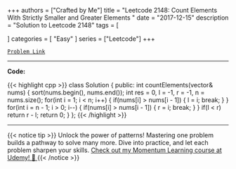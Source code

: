 
+++
authors = ["Crafted by Me"]
title = "Leetcode 2148: Count Elements With Strictly Smaller and Greater Elements "
date = "2017-12-15"
description = "Solution to Leetcode 2148"
tags = [
    
]
categories = [
    "Easy"
]
series = ["Leetcode"]
+++



[`Problem Link`](https://leetcode.com/problems/count-elements-with-strictly-smaller-and-greater-elements/description/)

---

**Code:**

{{< highlight cpp >}}
class Solution {
public:
    int countElements(vector<int>& nums) {
        sort(nums.begin(), nums.end());
        int res = 0, l = -1, r = -1, n = nums.size();
        for(int i = 1; i < n; i++) {
            if(nums[i] > nums[i - 1]) {
              l = i;
              break;
            }
        }
        for(int i = n - 1; i > 0; i--) {
            if(nums[i] > nums[i - 1]) {
              r = i;
              break;
            }
        }
        if(l < r) return r - l;
        return 0;
    }
};
{{< /highlight >}}


---


{{< notice tip >}}
Unlock the power of patterns! Mastering one problem builds a pathway to solve many more. Dive into practice, and let each problem sharpen your skills. [Check out my Momentum Learning course at Udemy! 🚀 ](https://www.udemy.com/course/algorithms-and-data-structures-in-cpp/)
{{< /notice >}}

